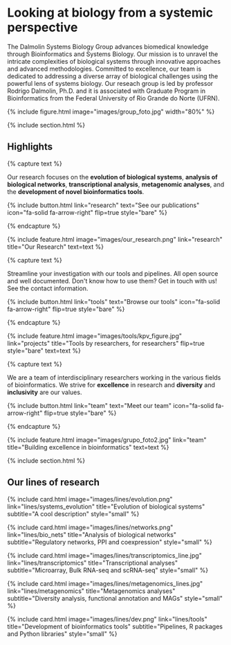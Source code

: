 ---
---

# Looking at biology from a systemic perspective

The Dalmolin Systems Biology Group advances biomedical knowledge through Bioinformatics and Systems Biology. Our mission is to unravel the intricate complexities of biological systems through innovative approaches and advanced methodologies. Committed to excellence, our team is dedicated to addressing a diverse array of biological challenges using the powerful lens of systems biology. Our reseach group is led by professor Rodrigo Dalmolin, Ph.D. and it is associated with Graduate Program in Bioinformatics from the Federal University of Rio Grande do Norte (UFRN).

{% include figure.html image="images/group_foto.jpg" width="80%" %}

{% include section.html %}

## Highlights

{% capture text %}

Our research focuses on the **evolution of biological systems**, **analysis of biological networks**, **transcriptional analysis**, **metagenomic analyses**, and the **development of novel bioinformatics tools**.

{%
  include button.html
  link="research"
  text="See our publications"
  icon="fa-solid fa-arrow-right"
  flip=true
  style="bare"
%}

{% endcapture %}

{%
  include feature.html
  image="images/our_research.png"
  link="research"
  title="Our Research"
  text=text
%}

{% capture text %}

Streamline your investigation with our tools and pipelines. All open source and well documented. Don't know how to use them? Get in touch with us! See the contact information. 

{%
  include button.html
  link="tools"
  text="Browse our tools"
  icon="fa-solid fa-arrow-right"
  flip=true
  style="bare"
%}

{% endcapture %}

{%
  include feature.html
  image="images/tools/kpv_figure.jpg"
  link="projects"
  title="Tools by researchers, for researchers"
  flip=true
  style="bare"
  text=text
%}

{% capture text %}

We are a team of interdisciplinary researchers working in the various fields of bioinformatics. We strive for **excellence** in research and **diversity** and **inclusivity** are our values.

{%
  include button.html
  link="team"
  text="Meet our team"
  icon="fa-solid fa-arrow-right"
  flip=true
  style="bare"
%}

{% endcapture %}

{%
  include feature.html
  image="images/grupo_foto2.jpg"
  link="team"
  title="Building excellence in bioinformatics"
  text=text
%}

{% include section.html %}

## Our lines of research

{%
  include card.html
  image="images/lines/evolution.png"
  link="lines/systems_evolution"
  title="Evolution of biological systems"
  subtitle="A cool description"
  style="small"
%}

{%
  include card.html
  image="images/lines/networks.png"
  link="lines/bio_nets"
  title="Analysis of biological networks"
  subtitle="Regulatory networks, PPI and coexpression"
  style="small"
%}

{%
  include card.html
  image="images/lines/transcriptomics_line.jpg"
  link="lines/transcriptomics"
  title="Transcriptional analyses"
  subtitle="Microarray, Bulk RNA-seq and scRNA-seq"
  style="small"
%}

{%
  include card.html
  image="images/lines/metagenomics_lines.jpg"
  link="lines/metagenomics"
  title="Metagenomics analyses"
  subtitle="Diversity analysis, functional annotation and MAGs"
  style="small"
%}

{%
  include card.html
  image="images/lines/dev.png"
  link="lines/tools"
  title="Development of bioinformatics tools"
  subtitle="Pipelines, R packages and Python libraries"
  style="small"
%}
